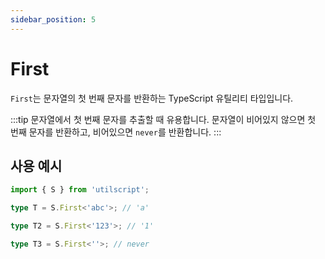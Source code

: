 ```yaml
---
sidebar_position: 5
---
```


# First

`First`는 문자열의 첫 번째 문자를 반환하는 TypeScript 유틸리티 타입입니다.

:::tip
문자열에서 첫 번째 문자를 추출할 때 유용합니다. 문자열이 비어있지 않으면 첫 번째 문자를 반환하고, 비어있으면 `never`를 반환합니다.
:::

## 사용 예시

```ts
import { S } from 'utilscript';

type T = S.First<'abc'>; // 'a'

type T2 = S.First<'123'>; // '1'

type T3 = S.First<''>; // never
```
